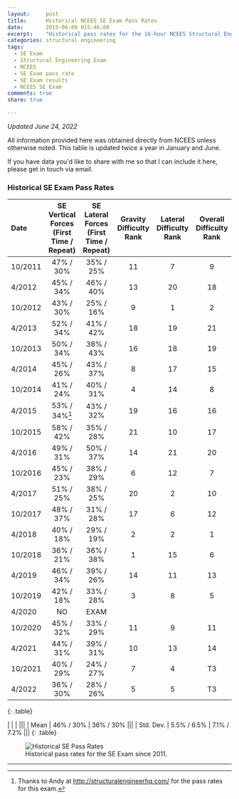 ```yaml
---
layout:     post
title:      Historical NCEES SE Exam Pass Rates
date:       2015-06-09 015:46:00
excerpt:    "Historical pass rates for the 16-hour NCEES Structural Engineering (SE) licensing exam. Updated twice a year."
categories: structural engineering
tags:
  - SE Exam
  - Structural Engineering Exam
  - NCEES
  - SE Exam pass rate
  - SE Exam results
  - NCEES SE Exam
comments: true
share: true

---
```


_Updated June 24, 2022_

All information provided here was obtained directly from NCEES unless otherwise noted. This table is updated twice a year in January and June.

If you have data you'd like to share with me so that I can include it here, please get in touch via email.

### Historical SE Exam Pass Rates

| Date | SE Vertical Forces (First Time / Repeat) | SE Lateral Forces (First Time / Repeat) | Gravity Difficulty Rank | Lateral Difficulty Rank | Overall Difficulty Rank
|:--------|:-------:|:--------:|:--------:|:--------:|:--------:|
| 10/2011   | 47% / 30%   | 35% / 25%  | 11	|7|	9
| 4/2012   | 45% / 34%   | 46% / 40%   |13|20|18
| 10/2012   | 43% / 30% | 25% / 16%   |  9|1|2
| 4/2013   |  52% / 34%   | 41% / 42%   |18|19|21
| 10/2013   | 50% / 34% | 38% / 43%   |  16|18|19
| 4/2014   |  45% / 26%   | 43% / 37%   |8|17|15
| 10/2014   | 41% / 24% | 40% / 31%   |  4|14|8
| 4/2015   |  53% / 34%[^1]   | 43% / 32%   |19|16|16
| 10/2015   | 58% / 42% | 35% / 28%   |  21|10|17
| 4/2016   |  49% / 31%  | 50% / 37%   |14|21|20
| 10/2016   | 45% / 23% | 38% / 29%   |  6|12|7
| 4/2017   |  51% / 25%   | 38% / 25%   |20|2|10
| 10/2017   | 48% / 37% | 31% / 28%   |  17|6|12
| 4/2018   |  40% / 18%   | 29% / 19%   |2|2|1
| 10/2018   |  36% / 21%   | 36% / 38%   |1|15|6
| 4/2019   |    46% / 34%   | 39% / 26%  |14|11|13
| 10/2019   |    42% / 18%   | 33% / 28%  |3|8|5
| 4/2020   |    NO   | EXAM |
| 10/2020   |    45% / 32%   | 33% / 29%  |11|9|11
| 4/2021   |    44% / 31%   | 39% / 31%  |10|13|14
| 10/2021   |    40% / 29%   | 24% / 27%  |7|4|T3
| 4/2022    |    36% / 30% | 28% / 26% |5|5|T3
{: .table}

|              |             |             |||
| Mean         | 46% / 30%   | 36% / 30%   |||
| Std. Dev.    | 5.5% / 6.5% | 7.1% / 7.2% |||
{: .table}

<figure>
  <img src="https://docs.google.com/spreadsheets/d/e/2PACX-1vRuMU1aiY6Q0e5UfA2wMPCOrxvhjBoxbR9-60YTr1pTXj60iOYZblMKlwprQ-tFL6L9bgvi-oBX616f/pubchart?oid=645378985&format=image" alt="Historical SE Pass Rates">
	<figcaption>Historical pass rates for the SE Exam since 2011.</figcaption>
</figure>


---
[^1]: Thanks to Andy at http://structuralengineerhq.com/ for the pass rates for this exam.

